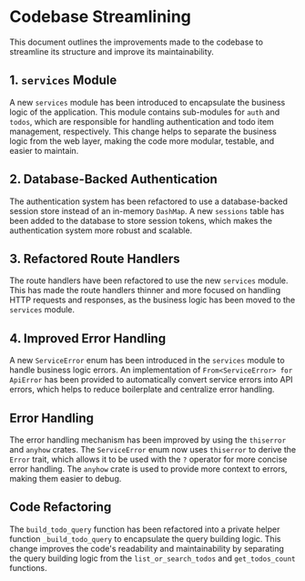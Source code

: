 # Codebase Streamlining

This document outlines the improvements made to the codebase to streamline its structure and improve its maintainability.

## 1. `services` Module

A new `services` module has been introduced to encapsulate the business logic of the application. This module contains sub-modules for `auth` and `todos`, which are responsible for handling authentication and todo item management, respectively. This change helps to separate the business logic from the web layer, making the code more modular, testable, and easier to maintain.

## 2. Database-Backed Authentication

The authentication system has been refactored to use a database-backed session store instead of an in-memory `DashMap`. A new `sessions` table has been added to the database to store session tokens, which makes the authentication system more robust and scalable.

## 3. Refactored Route Handlers

The route handlers have been refactored to use the new `services` module. This has made the route handlers thinner and more focused on handling HTTP requests and responses, as the business logic has been moved to the `services` module.

## 4. Improved Error Handling

A new `ServiceError` enum has been introduced in the `services` module to handle business logic errors. An implementation of `From<ServiceError> for ApiError` has been provided to automatically convert service errors into API errors, which helps to reduce boilerplate and centralize error handling.

## Error Handling

The error handling mechanism has been improved by using the `thiserror` and `anyhow` crates. The `ServiceError` enum now uses `thiserror` to derive the `Error` trait, which allows it to be used with the `?` operator for more concise error handling. The `anyhow` crate is used to provide more context to errors, making them easier to debug.

## Code Refactoring

The `build_todo_query` function has been refactored into a private helper function `_build_todo_query` to encapsulate the query building logic. This change improves the code's readability and maintainability by separating the query building logic from the `list_or_search_todos` and `get_todos_count` functions.
